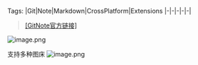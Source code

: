 Tags:
|Git|Note|Markdown|CrossPlatform|Extensions
|-|-|-|-|-|

> [[GitNote官方链接]](https://gitnoteapp.com/)

![image.png](0)

支持多种图床
![image.png](1)

